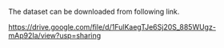 The dataset can be downloaded from following link.

https://drive.google.com/file/d/1FulKaegTJe6Sj20S_885WUgz-mAp92Ia/view?usp=sharing
